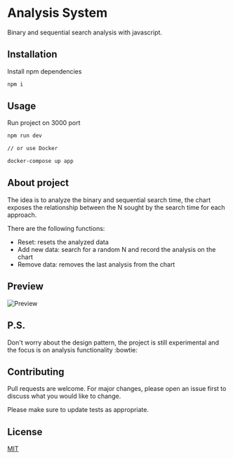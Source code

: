 # Analysis System

Binary and sequential search analysis with javascript.

## Installation

Install npm dependencies

```bash
npm i
```

## Usage

Run project on 3000 port

```bash
npm run dev

// or use Docker

docker-compose up app
```

## About project

The idea is to analyze the binary and sequential search time, the chart exposes the relationship between the N sought by the search time for each approach.

There are the following functions:

- Reset: resets the analyzed data
- Add new data: search for a random N and record the analysis on the chart
- Remove data: removes the last analysis from the chart

## Preview

![Preview](./assets/preview.gif)

## P.S.

Don't worry about the design pattern, the project is still experimental and the focus is on analysis functionality :bowtie:

## Contributing
Pull requests are welcome. For major changes, please open an issue first to discuss what you would like to change.

Please make sure to update tests as appropriate.

## License
[MIT](https://choosealicense.com/licenses/mit/)